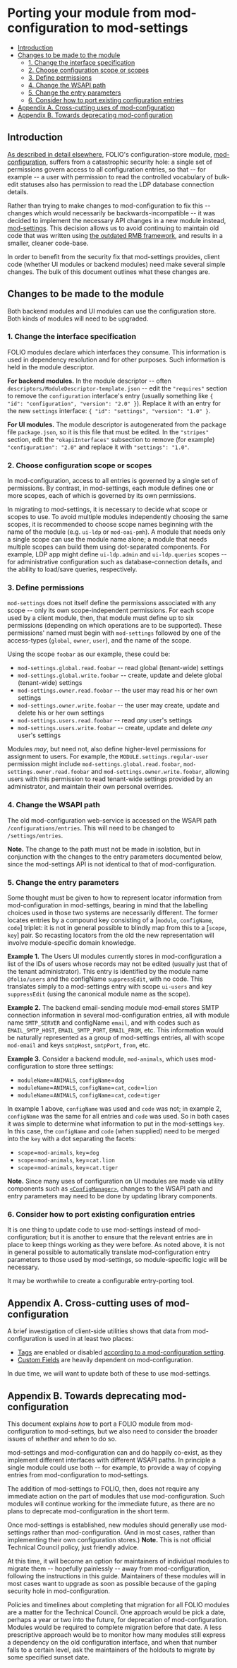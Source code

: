 # Porting your module from mod-configuration to mod-settings

<!-- md2toc -l 2 porting-guide.md -->
* [Introduction](#introduction)
* [Changes to be made to the module](#changes-to-be-made-to-the-module)
    * [1. Change the interface specification](#1-change-the-interface-specification)
    * [2. Choose configuration scope or scopes](#2-choose-configuration-scope-or-scopes)
    * [3. Define permissions](#3-define-permissions)
    * [4. Change the WSAPI path](#4-change-the-wsapi-path)
    * [5. Change the entry parameters](#5-change-the-entry-parameters)
    * [6. Consider how to port existing configuration entries](#6-consider-how-to-port-existing-configuration-entries)
* [Appendix A. Cross-cutting uses of mod-configuration](#appendix-a-cross-cutting-uses-of-mod-configuration)
* [Appendix B. Towards deprecating mod-configuration](#appendix-b-towards-deprecating-mod-configuration)



## Introduction

[As described in detail elsewhere](https://github.com/MikeTaylor/folio-docs/blob/main/doc/fixing-mod-configuration.md), FOLIO's configuration-store module, [mod-configuration](https://github.com/folio-org/mod-configuration/), suffers from a catastrophic security hole: a single set of permissions govern access to all configuration entries, so that -- for example -- a user with permission to read the controlled vocabulary of bulk-edit statuses also has permission to read the LDP database connection details.

Rather than trying to make changes to mod-configuration to fix this -- changes which would necessarily be backwards-incompatible -- it was decided to implement the necessary API changes in a new module instead, [mod-settings](https://github.com/folio-org/mod-settings/). This decision allows us to avoid continuing to maintain old code that was written using [the outdated RMB framework](https://github.com/folio-org/raml-module-builder), and results in a smaller, cleaner code-base.

In order to benefit from the security fix that mod-settings provides, client code (whether UI modules or backend modules) need make several simple changes. The bulk of this document outlines what these changes are.



## Changes to be made to the module

Both backend modules and UI modules can use the configuration store. Both kinds of modules will need to be upgraded.


### 1. Change the interface specification

FOLIO modules declare which interfaces they consume. This information is used in dependency resolution and for other purposes. Such information is held in the module descriptor.

**For backend modules.**
In the module descriptor  -- often `descriptors/ModuleDescriptor-template.json` -- edit the `"requires"` section to remove the `configuration` interface's entry (usually something like `{ "id": "configuration", "version": "2.0" }`). Replace it with an entry for the new `settings` interface: `{ "id": "settings", "version": "1.0" }`.

**For UI modules.**
The module descriptor is autogenerated from the package file `package.json`, so it is this file that must be edited. In the `"stripes"` section, edit the `"okapiInterfaces"` subsection to remove (for example) `"configuration": "2.0"` and replace it with `"settings": "1.0"`.


### 2. Choose configuration scope or scopes

In mod-configuration, access to all entries is governed by a single set of permissions. By contrast, in mod-settings, each module defines one or more scopes, each of which is governed by its own permissions.

In migrating to mod-settings, it is necessary to decide what scope or scopes to use. To avoid multiple modules independently choosing the same scopes, it is recommended to choose scope names beginning with the name of the module (e.g. `ui-ldp` or `mod-oai-pmh`). A module that needs only a single scope can use the module name alone; a module that needs multiple scopes can build them using dot-separated components. For example, LDP app might define `ui-ldp.admin` and `ui-ldp.queries` scopes -- for administrative configuration such as database-connection details, and the ability to load/save queries, respectively.


### 3. Define permissions

`mod-settings` does not itself define the permissions associated with any scope -- only its own scope-independent permissions. For each scope used by a client module, then, that module must define up to six permissions (depending on which operations are to be supported). These permissions' named must begin with `mod-settings` followed by one of the access-types (`global`, `owner`, `user`), and the name of the scope.

Using the scope `foobar` as our example, these could be:
* `mod-settings.global.read.foobar` -- read global (tenant-wide) settings
* `mod-settings.global.write.foobar` -- create, update and delete global (tenant-wide) settings
* `mod-settings.owner.read.foobar` -- the user may read his or her own settings
* `mod-settings.owner.write.foobar` -- the user may create, update and delete his or her own settings
* `mod-settings.users.read.foobar` -- read _any_ user's settings
* `mod-settings.users.write.foobar` -- create, update and delete _any_ user's settings

Modules _may_, but need not, also define higher-level permissions for assignment to users. For example, the `MODULE.settings.regular-user` permission might include `mod-settings.global.read.foobar`, `mod-settings.owner.read.foobar` and `mod-settings.owner.write.foobar`, allowing users with this permission to read tenant-wide settings provided by an administrator, and maintain their own personal overrides.


### 4. Change the WSAPI path

The old mod-configuration web-service is accessed on the WSAPI path `/configurations/entries`. This will need to be changed to `/settings/entries`.

**Note.**
The change to the path must not be made in isolation, but in conjunction with the changes to the entry parameters documented below, since the mod-settings API is not identical to that of mod-configuration.


### 5. Change the entry parameters

Some thought must be given to how to represent locator information from mod-configuration in mod-settings, bearing in mind that the labelling choices used in those two systems are necessarily different. The former locates entries by a compound key consisting of a [`module`, `configName`, `code`] triplet: it is not in general possible to blindly map from this to a [`scope`, `key`] pair. So recasting locators from the old the new representation will involve module-specific domain knowledge.

**Example 1.**
The Users UI modules currently stores in mod-configuration a list of the IDs of users whose records may not be edited (usually just that of the tenant administrator). This entry is identified by the module name `@folio/users` and the configName `suppressEdit`, with no code. This translates simply to a mod-settings entry with scope `ui-users` and key `suppressEdit` (using the canonical module name as the scope).

**Example 2.**
The backend email-sending module mod-email stores SMTP connection information in several mod-configuration entries, all with module name `SMTP_SERVER` and configName `email`, and with codes such as `EMAIL_SMTP_HOST`, `EMAIL_SMTP_PORT`, `EMAIL_FROM`, etc. This information would be naturally represented as a group of mod-settings entries, all with scope `mod-email` and keys `smtpHost`, `smtpPort`, `from`, etc.

**Example 3.**
Consider a backend module, `mod-animals`, which uses mod-configuration to store three settings:
* `moduleName`=`ANIMALS`, `configName`=`dog`
* `moduleName`=`ANIMALS`, `configName`=`cat`, `code`=`lion`
* `moduleName`=`ANIMALS`, `configName`=`cat`, `code`=`tiger`

In example 1 above, `configName` was used and `code` was not; in example 2, `configName` was the same for all entries and `code` was used. So in both cases it was simple to determine what information to put in the mod-settings `key`. In this case, the `configName` and `code` (when supplied) need to be merged into the `key` with a dot separating the facets:
* `scope`=`mod-animals`, `key`=`dog`
* `scope`=`mod-animals`, `key`=`cat.lion`
* `scope`=`mod-animals`, `key`=`cat.tiger`

**Note.**
Since many uses of configuration on UI modules are made via utility components such as [`<ConfigManager>`](https://github.com/folio-org/stripes-smart-components/tree/master/lib/ConfigManager), changes to the WSAPI path and entry parameters may need to be done by updating library components.


### 6. Consider how to port existing configuration entries

It is one thing to update code to use mod-settings instead of mod-configuration; but it is another to ensure that the relevant entries are in place to keep things working as they were before. As noted above, it is not in general possible to automatically translate mod-configuration entry parameters to those used by mod-settings, so module-specific logic will be necessary.

It may be worthwhile to create a configurable entry-porting tool.



## Appendix A. Cross-cutting uses of mod-configuration

A brief investigation of client-side utilities shows that data from mod-configuration is used in at least two places:
* [Tags](https://github.com/folio-org/stripes-smart-components/tree/master/lib/Tags) are enabled or disabled [according to a mod-configuration setting](https://github.com/folio-org/stripes-smart-components/blob/b610b3b04c7db137489e59b9de18a30ea41dd821/lib/Tags/withTags.js#L11).
* [Custom Fields](https://github.com/folio-org/stripes-smart-components/tree/master/lib/CustomFields) are heavily dependent on mod-configuration.

In due time, we will want to update both of these to use mod-settings.


## Appendix B. Towards deprecating mod-configuration

This document explains _how_ to port a FOLIO module from mod-configuration to mod-settings, but we also need to consider the broader issues of _whether_ and _when_ to do so.

mod-settings and mod-configuration can and do happily co-exist, as they implement different interfaces with different WSAPI paths. In principle a single module could use both -- for example, to provide a way of copying entries from mod-configuration to mod-settings.

The addition of mod-settings to FOLIO, then, does not require any immediate action on the part of modules that use mod-configuration. Such modules will continue working for the immediate future, as there are no plans to deprecate mod-configuration in the short term.

Once mod-settings is established, new modules should generally use mod-settings rather than mod-configuration. (And in most cases, rather than implementing their own configuration stores.)
**Note.**
This is not official Technical Council policy, just friendly advice.

At this time, it will become an option for maintainers of individual modules to migrate them -- hopefully painlessly -- away from mod-configuration, following the instructions in this guide. Maintainers of these modules will in most cases want to upgrade as soon as possible because of the gaping security hole in mod-configuration.

Policies and timelines about completing that migration for all FOLIO modules are a matter for the Technical Council. One approach would be pick a date, perhaps a year or two into the future, for deprecation of mod-configuration. Modules would be required to complete migration before that date. A less prescriptive approach would be to monitor how many modules still express a dependency on the old configuration interface, and when that number falls to a certain level, ask the maintainers of the holdouts to migrate by some specified sunset date.




